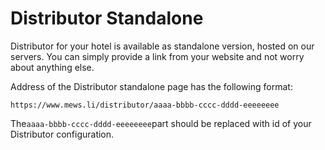 # Distributor Standalone

Distributor for your hotel is available as standalone version, hosted on our servers. You can simply provide a link from your website and not worry about anything else.

Address of the Distributor standalone page has the following format:

```text
https://www.mews.li/distributor/aaaa-bbbb-cccc-dddd-eeeeeeee
```

The`aaaa-bbbb-cccc-dddd-eeeeeeee`part should be replaced with id of your Distributor configuration.

